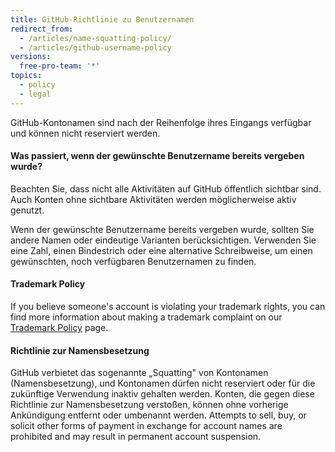 ```yaml
---
title: GitHub-Richtlinie zu Benutzernamen
redirect_from:
  - /articles/name-squatting-policy/
  - /articles/github-username-policy
versions:
  free-pro-team: '*'
topics:
  - policy
  - legal
---
```


GitHub-Kontonamen sind nach der Reihenfolge ihres Eingangs verfügbar und können nicht reserviert werden.

#### Was passiert, wenn der gewünschte Benutzername bereits vergeben wurde?

Beachten Sie, dass nicht alle Aktivitäten auf GitHub öffentlich sichtbar sind. Auch Konten ohne sichtbare Aktivitäten werden möglicherweise aktiv genutzt.

Wenn der gewünschte Benutzername bereits vergeben wurde, sollten Sie andere Namen oder eindeutige Varianten berücksichtigen. Verwenden Sie eine Zahl, einen Bindestrich oder eine alternative Schreibweise, um einen gewünschten, noch verfügbaren Benutzernamen zu finden.

#### Trademark Policy

If you believe someone's account is violating your trademark rights, you can find more information about making a trademark complaint on our [Trademark Policy](/articles/github-trademark-policy/) page.

#### Richtlinie zur Namensbesetzung

GitHub verbietet das sogenannte „Squatting" von Kontonamen (Namensbesetzung), und Kontonamen dürfen nicht reserviert oder für die zukünftige Verwendung inaktiv gehalten werden. Konten, die gegen diese Richtlinie zur Namensbesetzung verstoßen, können ohne vorherige Ankündigung entfernt oder umbenannt werden. Attempts to sell, buy, or solicit other forms of payment in exchange for account names are prohibited and may result in permanent account suspension.
